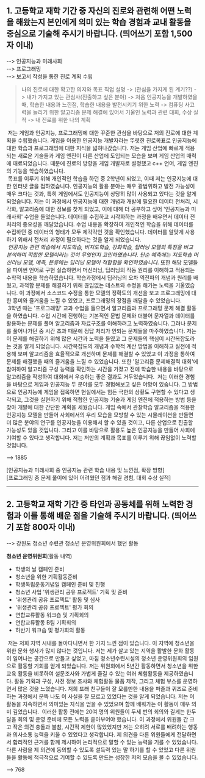 ## 1. 고등학교 재학 기간 중 자신의 진로와 관련해 어떤 노력을 해왔는지 본인에게 의미 있는 학습 경험과 교내 활동을 중심으로 기술해 주시기 바랍니다. (띄어쓰기 포함 1,500자 이내)  

--> 인공지능과 미래사회  
--> 프로그래밍  
--> 보고서 작성을 통한 진로 계획 수립

> 나의 진로에 대한 확고한 의지와 목표 직업 설명 -> (관심을 가지게 된 계기??) -> 내가 가지고 있는 관심사(진출하고 싶은 분야) -> 처음 인공지능을 개발하였을 때, 학습한 내용과 느낀점, 학습한 내용을 발전시키기 위한 노력 -> 컴퓨팅 사고력을 늘리기 위한 알고리즘 문제 해결에 있어서 기울인 노력과 관련 대회, 수상 실적 -> 내 진로를 위한 나의 계획

&nbsp;저는 게임과 인공지능, 프로그래밍에 대한 꾸준한 관심을 바탕으로 저의 진로에 대한 계획을 수립했습니다. 
게임을 이용한 인공지능 개발자라는 뚜렷한 진로목표로 인공지능에 대한 학습과 프로그래밍에 대한 지식을 넓혀나갔습니다. 
저는 게임 산업에 빠르게 적용되는 새로운 기술들과 게임 엔진이 다른 산업에 도입되는 모습을 보며 게임 산업의 매력에 매료되었습니다. 
때문에 진로의 방향을 게임 개발자로 설정했고 c++ 언어, 게임 엔진의 기능을 학습하였습니다.  
&nbsp;목표를 이루기 위해 개인적인 학습을 하던 중 2학년이 되었고, 이때 저는 인공지능에 대한 인터넷 글을 접하였습니다. 
인공지능의 활용 분야는 매우 광범위하고 발전 가능성이 매우 크다는 것과, 특히 게임에서도 인공지능이 상당히 많이 사용되고 있다는 것을 알게 되었습니다. 
저는 이 과정에서 인공지능에 대한 개념과 개발에 필요한 데이터 전처리, 시각화, 알고리즘에 대한 정보를 찾게 되었고, 이에 대해 더 공부하고 싶어 '인공지능과 미래사회' 수업을 들었습니다. 
데이터를 수집하고 시각화하는 과정을 배우면서 데이터 전처리의 중요성을 깨달았습니다. 
수업 내용을 확장하여 개인적인 학습을 위해 데이터를 수집하던 중 데이터의 형태가 모두 제각각인 것을 확인했습니다. 
데이터를 알맞게 사용하기 위해서 전처리 과정이 필요하다는 것을 알게 되었습니다.  
&nbsp;*인공지능 관련 학습에서 지도학습, 비지도학습, 강화학습, 딥러닝 모델의 특징을 비교 분석하며 적합한 모델이라는 것이 무엇인지 고민하였습니다. 
단순 예측에는 지도학습 머신러닝 모델, 예측, 분류에는 딥러닝 모델이 적합함을 확인하였습니다.*
또한 해당 모델들을 파이썬 언어로 구현 실습하면서 머신러닝, 딥러닝의 작동 원리를 이해하고 적용되는 수학적 내용을 학습하였습니다. 
학습과정에서 딥러닝의 오차 역전파의 개념과 원리를 배웠고, 과적합 문제를 해결하기 위해 끊임없는 테스트와 수정을 해가는 노력을 기울였습니다. 
이 과정에서 소스코드 수정을 통한 모델의 정확도의 개선을 보고 프로그래밍에 대한 흥미와 즐거움을 느낄 수 있었고, 프로그래밍의 장점을 깨달을 수 있었습니다.  
&nbsp;3학년 때는 '프로그래밍' 교과 수업을 들으면서 알고리즘과 프로그래밍 문제 해결 활동을 하였습니다. 
수업 시간에 진행하는 기본적인 문법 문제와 더불어 문자열과 데이터를 활용하는 문제를 풀며 알고리즘과 자료구조를 이해하려고 노력하였습니다. 
그러나 문제를 풀어나가던 중 시간 초과 때문에 정답 처리가 안되는 문제들을 마주하였습니다. 
저는 이 문제를 해결하기 위해 많은 시간과 노력을 들였고 그 문제들의 핵심이 시간복잡도라는 것을 알게 되었습니다. 
시간복잡도의 개념과 수학적 계산 방법을 이해하고 실전에 적용해 보며 알고리즘을 효율적으로 개선하며 문제를 해결할 수 있었고 이 과정을 통하여 문제를 해결했을 때의 즐거움을 느낄 수 있었습니다. 
또한 '알고리즘 문제해결력 대회'에 참여하여 알고리즘 구성 능력을 확인하는 시간을 가졌고 전에 학습한 내용을 바탕으로 알고리즘을 작성하여 대회에서 우승하는 좋은 결과도 거두었습니다. 
&nbsp;저는 이러한 경험을 바탕으로 게임과 인공지능 두 분야를 모두 경험해보고 싶은 야망이 있습니다.
그 방법으로 인공지능에 게임을 접목하면 현실에서는 힘든 극한의 상황도 구현할 수 있다고 생각되고, 그것을 실현하기 위해 적합한 인공지능 기술과 게임 엔진에 적용하는 방법 등을 찾아 개발에 대한 간단한 계획을 세웠습니다. 
게임 속에서 관찰학습 알고리즘을 적용한 인공지능 모델을 만들어 사회에서의 우리 모습을 모방할 수 있는 시뮬레이션을 만들면 더 많은 분야의 연구를 인공지능을 이용해서 할 수 있을 것이고, 다른 산업으로 진출할 가능성도 있을 것입니다. 
그리고 이를 바탕으로 활용도 높은 인공지능을 만들어 사회에 기여할 수 있다고 생각합니다. 
저는 저만의 계획과 목표를 이루기 위해 끊임없이 노력할 것입니다. 

--> 1885

[인공지능과 미래사회 중 인공지능 관련 학습 내용 및 느낀점, 확장 방향]  
[프로그래밍 중 문제 풀이에 있어 어려웠던 점과 해결 경험, 대회 수상 실적]


<hr/>

## 2. 고등학교 재학 기간 중 타인과 공동체를 위해 노력한 경험과 이를 통해 배운 점을 기술해 주시기 바랍니다. (띄어쓰기 포함 800자 이내)  

--> 강원도 청소년 수련관 청소년 운영위원회에서 했던 활동  

__청소년 운영위원회__(활동 내역)
- 학생의 날 캠페인 준비
- 청소년을 위한 기획활동준비
- 학생독립운동기념일 캠페인 준비 및 진행
- 청소년 사업 '위생관리 공유 프로젝트' 기획 및 준비
- '위생관리 공유 프로젝트' 활동 및 심사
- '위생관리 공유 프로젝트' 평가 회의
- 연합교류활동 워크숍 및 기획회의
- 연합교류활동 B팀 기획회의
- 하반기 워크숍 및 평가회의 활동

&nbsp;저는 저희 지역 시내를 돌아다니면서 한 가지 느낀 점이 있습니다. 
이 지역에 청소년을 위한 문화 행사가 많지 않다는 것입니다. 
저는 제가 살고 있는 지역을 활발한 문화 활동이 일어나는 공간으로 만들고 싶었고, 마침 청소년수련시설의 청소년 운영위원회의 임원으로 활동할 기회를 얻게 되었습니다. 
저는 위원회에서 5년간 활동하면서 청소년을 위한 교육 활동을 비롯하여 설문조사와 가볍게 즐길 수 있는 여러 체험활동을 제공하였습니다. 
활동 기획과 구성, 사전 정보 조사와 체험활동 물품 제작, 그리고 체험 부스를 운영하면서 많은 것을 느꼈습니다.
저희 또래 친구들이 잘 모를만한 내용을 퍼즐과 퀴즈로 준비하는 과정에서 문뜩 나도 이 사실을 잘 모르고 있었다는 것을 알게 되었습니다. 
저는 이 활동을 지속하면서 의미있는 지식을 얻을 수 있었으며 함께 배워가는 이 활동이 매우 의미 깊었습니다. 
&nbsp;이러한 활동 전에는 20여 명의 위원들이 두세 번의 회의와 길게는 한두 달을 회의 및 운영 준비에 모든 노력을 쏟아부어야 했습니다. 
이 과정에서 위원들 간 크고 작은 의견 충돌과 불참, 시간적 제한이 많았었지만 저는 오히려 서로를 배려하는 행동과 의사소통 능력을 키울 수 있었다고 생각합니다. 
제 의견을 다른 위원들에게 전달하면서 합리적인 근거를 함께 제시하여 논리적으로 말할 수 있는 능력을 기를 수 있었습니다. 
다른 사람을 제 의견에 동의할 수 있도록 설득력 있는 말 하기를 할 수 있었고 다른 위원들을 활동에 적극적으로 기여할 수 있도록 만드는 성장한 저의 모습을 볼 수 있었습니다. 

--> 768

